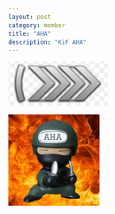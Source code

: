 ```yaml
---
layout: post
category: member
title: "AHA"
description: "KiF AHA"
---
```


![Image](silver_elite.png)

<a href="https://steamcommunity.com/id/realAHA/"><img src="aha_avatar.jpg"/></a>
